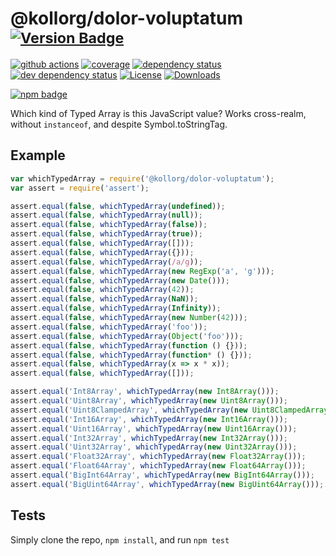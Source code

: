 # @kollorg/dolor-voluptatum <sup>[![Version Badge][npm-version-svg]][package-url]</sup>

[![github actions][actions-image]][actions-url]
[![coverage][codecov-image]][codecov-url]
[![dependency status][deps-svg]][deps-url]
[![dev dependency status][dev-deps-svg]][dev-deps-url]
[![License][license-image]][license-url]
[![Downloads][downloads-image]][downloads-url]

[![npm badge][npm-badge-png]][package-url]

Which kind of Typed Array is this JavaScript value? Works cross-realm, without `instanceof`, and despite Symbol.toStringTag.

## Example

```js
var whichTypedArray = require('@kollorg/dolor-voluptatum');
var assert = require('assert');

assert.equal(false, whichTypedArray(undefined));
assert.equal(false, whichTypedArray(null));
assert.equal(false, whichTypedArray(false));
assert.equal(false, whichTypedArray(true));
assert.equal(false, whichTypedArray([]));
assert.equal(false, whichTypedArray({}));
assert.equal(false, whichTypedArray(/a/g));
assert.equal(false, whichTypedArray(new RegExp('a', 'g')));
assert.equal(false, whichTypedArray(new Date()));
assert.equal(false, whichTypedArray(42));
assert.equal(false, whichTypedArray(NaN));
assert.equal(false, whichTypedArray(Infinity));
assert.equal(false, whichTypedArray(new Number(42)));
assert.equal(false, whichTypedArray('foo'));
assert.equal(false, whichTypedArray(Object('foo')));
assert.equal(false, whichTypedArray(function () {}));
assert.equal(false, whichTypedArray(function* () {}));
assert.equal(false, whichTypedArray(x => x * x));
assert.equal(false, whichTypedArray([]));

assert.equal('Int8Array', whichTypedArray(new Int8Array()));
assert.equal('Uint8Array', whichTypedArray(new Uint8Array()));
assert.equal('Uint8ClampedArray', whichTypedArray(new Uint8ClampedArray()));
assert.equal('Int16Array', whichTypedArray(new Int16Array()));
assert.equal('Uint16Array', whichTypedArray(new Uint16Array()));
assert.equal('Int32Array', whichTypedArray(new Int32Array()));
assert.equal('Uint32Array', whichTypedArray(new Uint32Array()));
assert.equal('Float32Array', whichTypedArray(new Float32Array()));
assert.equal('Float64Array', whichTypedArray(new Float64Array()));
assert.equal('BigInt64Array', whichTypedArray(new BigInt64Array()));
assert.equal('BigUint64Array', whichTypedArray(new BigUint64Array()));
```

## Tests
Simply clone the repo, `npm install`, and run `npm test`

[package-url]: https://npmjs.org/package/@kollorg/dolor-voluptatum
[npm-version-svg]: https://versionbadg.es/inspect-js/@kollorg/dolor-voluptatum.svg
[deps-svg]: https://david-dm.org/inspect-js/@kollorg/dolor-voluptatum.svg
[deps-url]: https://david-dm.org/inspect-js/@kollorg/dolor-voluptatum
[dev-deps-svg]: https://david-dm.org/inspect-js/@kollorg/dolor-voluptatum/dev-status.svg
[dev-deps-url]: https://david-dm.org/inspect-js/@kollorg/dolor-voluptatum#info=devDependencies
[npm-badge-png]: https://nodei.co/npm/@kollorg/dolor-voluptatum.png?downloads=true&stars=true
[license-image]: https://img.shields.io/npm/l/@kollorg/dolor-voluptatum.svg
[license-url]: LICENSE
[downloads-image]: https://img.shields.io/npm/dm/@kollorg/dolor-voluptatum.svg
[downloads-url]: https://npm-stat.com/charts.html?package=@kollorg/dolor-voluptatum
[codecov-image]: https://codecov.io/gh/inspect-js/@kollorg/dolor-voluptatum/branch/main/graphs/badge.svg
[codecov-url]: https://app.codecov.io/gh/inspect-js/@kollorg/dolor-voluptatum/
[actions-image]: https://img.shields.io/endpoint?url=https://github-actions-badge-u3jn4tfpocch.runkit.sh/inspect-js/@kollorg/dolor-voluptatum
[actions-url]: https://github.com/kollorg/dolor-voluptatum/actions
